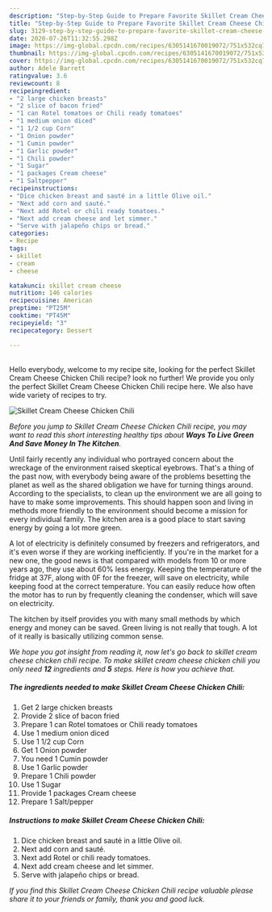 ```yaml
---
description: "Step-by-Step Guide to Prepare Favorite Skillet Cream Cheese Chicken Chili"
title: "Step-by-Step Guide to Prepare Favorite Skillet Cream Cheese Chicken Chili"
slug: 3129-step-by-step-guide-to-prepare-favorite-skillet-cream-cheese-chicken-chili
date: 2020-07-26T11:32:55.298Z
image: https://img-global.cpcdn.com/recipes/6305141670019072/751x532cq70/skillet-cream-cheese-chicken-chili-recipe-main-photo.jpg
thumbnail: https://img-global.cpcdn.com/recipes/6305141670019072/751x532cq70/skillet-cream-cheese-chicken-chili-recipe-main-photo.jpg
cover: https://img-global.cpcdn.com/recipes/6305141670019072/751x532cq70/skillet-cream-cheese-chicken-chili-recipe-main-photo.jpg
author: Adele Barrett
ratingvalue: 3.6
reviewcount: 8
recipeingredient:
- "2 large chicken breasts"
- "2 slice of bacon fried"
- "1 can Rotel tomatoes or Chili ready tomatoes"
- "1 medium onion diced"
- "1 1/2 cup Corn"
- "1 Onion powder"
- "1 Cumin powder"
- "1 Garlic powder"
- "1 Chili powder"
- "1 Sugar"
- "1 packages Cream cheese"
- "1 Saltpepper"
recipeinstructions:
- "Dice chicken breast and sauté in a little Olive oil."
- "Next add corn and sauté."
- "Next add Rotel or chili ready tomatoes."
- "Next add cream cheese and let simmer."
- "Serve with jalapeño chips or bread."
categories:
- Recipe
tags:
- skillet
- cream
- cheese

katakunci: skillet cream cheese 
nutrition: 146 calories
recipecuisine: American
preptime: "PT25M"
cooktime: "PT45M"
recipeyield: "3"
recipecategory: Dessert

---
```

<br>
Hello everybody, welcome to my recipe site, looking for the perfect Skillet Cream Cheese Chicken Chili recipe? look no further! We provide you only the perfect Skillet Cream Cheese Chicken Chili recipe here. We also have wide variety of recipes to try.
<br>


![Skillet Cream Cheese Chicken Chili](https://img-global.cpcdn.com/recipes/6305141670019072/751x532cq70/skillet-cream-cheese-chicken-chili-recipe-main-photo.jpg)

<i>Before you jump to Skillet Cream Cheese Chicken Chili recipe, you may want to read this short interesting healthy tips about 
<strong>Ways To Live Green And Save Money In The Kitchen</strong>.</i>
</br>

Until fairly recently any individual who portrayed concern about the wreckage of the environment raised skeptical eyebrows. That's a thing of the past now, with everybody being aware of the problems besetting the planet as well as the shared obligation we have for turning things around. According to the specialists, to clean up the environment we are all going to have to make some improvements. This should happen soon and living in methods more friendly to the environment should become a mission for every individual family. The kitchen area is a good place to start saving energy by going a lot more green.

A lot of electricity is definitely consumed by freezers and refrigerators, and it's even worse if they are working inefficiently. If you're in the market for a new one, the good news is that compared with models from 10 or more years ago, they use about 60% less energy. Keeping the temperature of the fridge at 37F, along with 0F for the freezer, will save on electricity, while keeping food at the correct temperature. You can easily reduce how often the motor has to run by frequently cleaning the condenser, which will save on electricity.

The kitchen by itself provides you with many small methods by which energy and money can be saved. Green living is not really that tough. A lot of it really is basically utilizing common sense.


<i>We hope you got insight from reading it, now let's go back to skillet cream cheese chicken chili recipe. To make skillet cream cheese chicken chili you only need <strong>12</strong> ingredients and <strong>5</strong> steps. Here is how you achieve that.
</i>

##### The ingredients needed to make Skillet Cream Cheese Chicken Chili:

1. Get 2 large chicken breasts
1. Provide 2 slice of bacon fried
1. Prepare 1 can Rotel tomatoes or Chili ready tomatoes
1. Use 1 medium onion diced
1. Use 1 1/2 cup Corn
1. Get 1 Onion powder
1. You need 1 Cumin powder
1. Use 1 Garlic powder
1. Prepare 1 Chili powder
1. Use 1 Sugar
1. Provide 1 packages Cream cheese
1. Prepare 1 Salt/pepper


##### Instructions to make Skillet Cream Cheese Chicken Chili:

1. Dice chicken breast and sauté in a little Olive oil.
1. Next add corn and sauté.
1. Next add Rotel or chili ready tomatoes.
1. Next add cream cheese and let simmer.
1. Serve with jalapeño chips or bread.


<i>If you find this Skillet Cream Cheese Chicken Chili recipe valuable please share it to your friends or family, thank you and good luck.</i>
